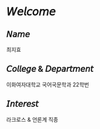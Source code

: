 # **𝘞𝘦𝘭𝘤𝘰𝘮𝘦**

## **𝘕𝘢𝘮𝘦**

최지효

## **𝘊𝘰𝘭𝘭𝘦𝘨𝘦 & 𝘋𝘦𝘱𝘢𝘳𝘵𝘮𝘦𝘯𝘵**

이화여자대학교 국어국문학과 22학번

## **𝘐𝘯𝘵𝘦𝘳𝘦𝘴𝘵**

 라크로스 & 언론계 직종
 
